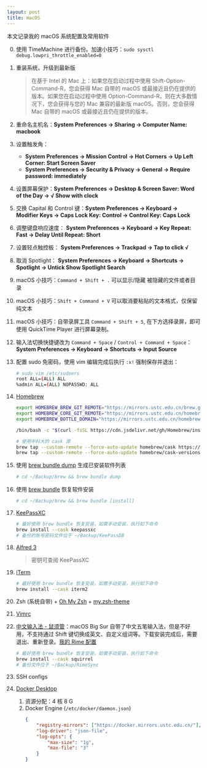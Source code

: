 ```yaml
---
layout: post
title: macOS
---
```


本文记录我的 macOS 系统配置及常用软件

0. 使用 TimeMachine 进行备份。加速小技巧：`sudo sysctl debug.lowpri_throttle_enabled=0`
1. 重装系统，升级到最新版

    > 在基于 Intel 的 Mac 上：如果您在启动过程中使用 Shift-Option-Command-R，您会获得 Mac 自带的 macOS 或最接近且仍在提供的版本。如果您在启动过程中使用 Option-Command-R，则在大多数情况下，您会获得与您的 Mac 兼容的最新版 macOS。否则，您会获得 Mac 自带的 macOS 或最接近且仍在提供的版本。

1. 重命名主机名：**System Preferences -> Sharing -> Computer Name: macbook**
1. 设置触发角： 
    - **System Preferences -> Mission Control -> Hot Corners -> Up Left Corner: Start Screen Saver**
    - **System Preferences -> Security & Privacy -> General -> Require password: immediately**
1. 设置屏幕保护：**System Preferences -> Desktop & Screen Saver: Word of the Day -> √ Show with clock**
1. 交换 Capital 和 Control 键：**System Preferences -> Keyboard -> Modifier Keys -> Caps Lock Key: Control -> Control Key: Caps Lock**
1. 调整键盘响应速度： **System Preferences -> Keyboard -> Key Repeat: Fast -> Delay Until Repeat: Short**
1. 设置轻点触控板： **System Preferences -> Trackpad -> Tap to click √**
1. 取消 Spotlight： **System Preferences -> Keyboard -> Shortcuts -> Spotlight -> Untick Show Spotlight Search**
1. macOS 小技巧：`Command + Shift + .` 可以显示/隐藏 被隐藏的文件或者目录
1. macOS 小技巧：`Shift + Command + V` 可以取消要粘贴的文本格式，仅保留纯文本
1. macOS 小技巧：自带录屏工具 `Command + Shift + 5`, 在下方选择录屏，即可使用 QuickTime Player 进行屏幕录制。
1. 输入法切换快捷键改为 `Command + Space` / `Control + Command + Space`： **System Preferences -> Keyboard -> Shortcuts -> Input Source**
1. 配置 sudo 免密码，使用 vim 编辑完成后执行 `:x!` 强制保存并退出： 
    ```bash
    # sudo vim /etc/sudoers
    root ALL=(ALL) ALL
    %admin ALL=(ALL) NOPASSWD: ALL
    ```
1. [Homebrew](https://mirrors.ustc.edu.cn/help/brew.git.html)
    ```bash
    export HOMEBREW_BREW_GIT_REMOTE="https://mirrors.ustc.edu.cn/brew.git"
    export HOMEBREW_CORE_GIT_REMOTE="https://mirrors.ustc.edu.cn/homebrew-core.git"
    export HOMEBREW_BOTTLE_DOMAIN="https://mirrors.ustc.edu.cn/homebrew-bottles"

    /bin/bash -c "$(curl -fsSL https://cdn.jsdelivr.net/gh/Homebrew/install@HEAD/install.sh)"

    # 使用中科大的 cask 源
    brew tap --custom-remote --force-auto-update homebrew/cask https://mirrors.ustc.edu.cn/homebrew-cask.git
    brew tap --custom-remote --force-auto-update homebrew/cask-versions https://mirrors.ustc.edu.cn/homebrew-cask-versions.git
    ```
1. 使用 [brew bundle dump](https://docs.brew.sh/Manpage#bundle-subcommand) 生成已安装软件列表
    ```bash
    # cd ~/Backup/brew && brew bundle dump
    ```
1. 使用 [brew bundle](https://docs.brew.sh/Manpage#bundle-subcommand) 恢复软件安装
    ```bash
    # cd ~/Backup/brew && brew bundle [install]
    ```
1. [KeePassXC](https://keepassxc.org/) 
    ```bash
    # 最好使用 brew bundle 恢复安装，如需手动安装，执行如下命令
    brew install --cask keepassxc
    # 备份的账号密码文件位于 ~/Backup/KeePassDB
    ```
1. [Alfred 3](https://cachefly.alfredapp.com/Alfred_3.8.6_972.dmg)
    > 密钥可查阅 KeePassXC

1. [iTerm](https://iterm2.com/downloads.html) 
    ```bash
    # 最好使用 brew bundle 恢复安装，如需手动安装，执行如下命令
    brew install --cask iterm2
    ```
1. Zsh (系统自带) + [Oh My Zsh](https://ohmyz.sh/) + [my.zsh-theme](https://github.com/bougenville/zsh-theme)
1. [Vimrc](https://github.com/bougenville/vimprofile)
1. [中文输入法 - 鼠须管](https://rime.im/)：macOS Big Sur 自带了中文五笔输入法，但是不好用，不支持通过 Shift 键切换成英文、自定义组词等。下载安装完成后，需要退出、重新登录。[我的 Rime 配置](https://github.com/bougenville/Rime)
    ```bash
    # 最好使用 brew bundle 恢复安装，如需手动安装，执行如下命令
    brew install --cask squirrel
    # 备份文件位于 ~/Backup/RimeSync
    ```
1. SSH configs
1. [Docker Desktop](http://docker.com/)
    1. 资源分配：4 核 8 G
    2. Docker Engine (`/etc/docker/daemon.json`)
        ```json
        {
            "registry-mirrors": ["https://docker.mirrors.ustc.edu.cn/"],
            "log-driver": "json-file",
            "log-opts": {
                "max-size": "1g",
                "max-file": "3"
            }
        }
        ```
